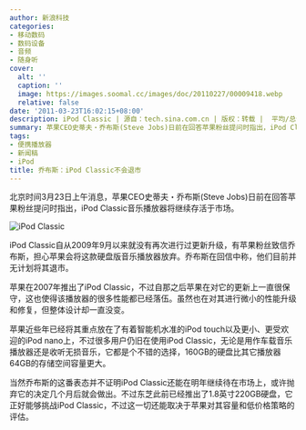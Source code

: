 ```yaml
---
author: 新浪科技
categories:
- 移动数码
- 数码设备
- 音频
- 随身听
cover:
  alt: ''
  caption: ''
  image: https://images.soomal.cc/images/doc/20110227/00009418.webp
  relative: false
date: '2011-03-23T16:02:15+08:00'
description: iPod Classic | 源自：tech.sina.com.cn | 版权：转载 |  平均/总评分：09.60/96
summary: 苹果CEO史蒂夫・乔布斯(Steve Jobs)日前在回答苹果粉丝提问时指出，iPod Classic音乐播放器将继续存活于市场。iPod Classic自从2009年9月以来就没有再次进行过更新升级，有苹果粉丝致信乔布斯，担心苹果会将这款硬盘版音乐播放器放弃。乔布斯在回信中称，他们目前并无计划将其退市。
tags:
- 便携播放器
- 新闻稿
- iPod
title: 乔布斯：iPod Classic不会退市
---
```


北京时间3月23日上午消息，苹果CEO史蒂夫・乔布斯(Steve Jobs)日前在回答苹果粉丝提问时指出，iPod Classic音乐播放器将继续存活于市场。



![iPod Classic](https://images.soomal.cc/images/doc/20110227/00009418.webp)



iPod Classic自从2009年9月以来就没有再次进行过更新升级，有苹果粉丝致信乔布斯，担心苹果会将这款硬盘版音乐播放器放弃。乔布斯在回信中称，他们目前并无计划将其退市。



苹果在2007年推出了iPod Classic，不过自那之后苹果在对它的更新上一直很保守，这也使得该播放器的很多性能都已经落伍。虽然也在对其进行微小的性能升级和修复，但整体设计却一直没变。



苹果近些年已经将其重点放在了有着智能机水准的iPod touch以及更小、更受欢迎的iPod nano上，不过很多用户仍旧在使用iPod Classic，无论是用作车载音乐播放器还是收听无损音乐，它都是个不错的选择，160GB的硬盘比其它播放器64GB的存储空间容量更大。



当然乔布斯的这番表态并不证明iPod Classic还能在明年继续待在市场上，或许抛弃它的决定几个月后就会做出。不过东芝此前已经推出了1.8英寸220GB硬盘，它正好能够挑战iPod Classic，不过这一切还能取决于苹果对其容量和低价格策略的评估。